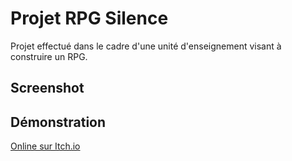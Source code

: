 # Projet RPG Silence
Projet effectué dans le cadre d'une unité d'enseignement visant à construire un RPG.

## Screenshot

## Démonstration
[Online sur Itch.io](https://ludovic330.itch.io/silence)
